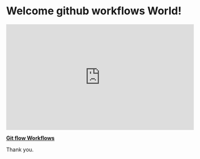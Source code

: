 <h1>Welcome github workflows World!</h1>

<div style="position:relative;height:0;padding-bottom:56.25%"><iframe width="640" height="360" src="http://vplsolutions.com" mozallowfullscreen="true" webkitallowfullscreen="true" allowfullscreen="true" frameborder="0" style="position:absolute;width:100%;height:100%;left:0"></iframe></div><p><strong><a href="http://vplsolutions.com">Git flow Workflows</a></strong></p>

Thank you.
